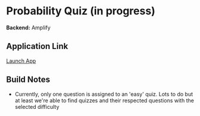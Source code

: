 # Probability Quiz (in progress)

**Backend:** Amplify

## Application Link
[Launch App](https://main.d22inxfc0uz571.amplifyapp.com/)

## Build Notes
- Currently, only one question is assigned to an 'easy' quiz. Lots to do but at least we're able to find quizzes and their respected questions with the selected difficulty 
